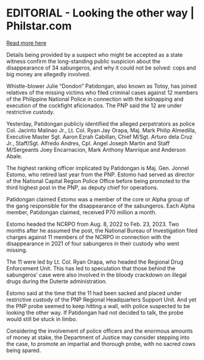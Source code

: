 # EDITORIAL -  Looking the other way | Philstar.com

[Read more here](https://www.philstar.com/opinion/2025/07/15/2457995/editorial-looking-other-way)

Details being provided by a suspect who might be accepted as a state witness confirm the long-standing public suspicion about the disappearance of 34 sabungeros, and why it could not be solved: cops and big money are allegedly involved.

Whistle-blower Julie “Dondon” Patidongan, also known as Totoy, has joined relatives of the missing victims who filed criminal cases against 12 members of the Philippine National Police in connection with the kidnapping and execution of the cockfight aficionados. The PNP said the 12 are under restrictive custody.

Yesterday, Patidongan publicly identified the alleged perpetrators as police Col. Jacinto Malinao Jr., Lt. Col. Ryan Jay Orapa, Maj. Mark Philip Almedilla, Executive Master Sgt. Aaron Ezrah Cabillan, Chief M/Sgt. Arturo dela Cruz Jr., Staff/Sgt. Alfredo Andres, Cpl. Angel Joseph Martin and Staff M/Sergeants Joey Encarnacion, Mark Anthony Manrique and Anderson Abale.

The highest ranking officer implicated by Patidongan is Maj. Gen. Jonnel Estomo, who retired last year from the PNP. Estomo had served as director of the National Capital Region Police Office before being promoted to the third highest post in the PNP, as deputy chief for operations.

Patidongan claimed Estomo was a member of the core or Alpha group of the gang responsible for the disappearance of the sabungeros. Each Alpha member, Patidongan claimed, received P70 million a month.

Estomo headed the NCRPO from Aug. 8, 2022 to Feb. 23, 2023. Two months after he assumed the post, the National Bureau of Investigation filed charges against 11 members of the NCRPO in connection with the disappearance in 2021 of four sabungeros in their custody who went missing.

The 11 were led by Lt. Col. Ryan Orapa, who headed the Regional Drug Enforcement Unit. This has led to speculation that those behind the sabungeros’ case were also involved in the bloody crackdown on illegal drugs during the Duterte administration.

Estomo said at the time that the 11 had been sacked and placed under restrictive custody of the PNP Regional Headquarters Support Unit. And yet the PNP probe seemed to keep hitting a wall, with police suspected to be looking the other way. If Patidongan had not decided to talk, the probe would still be stuck in limbo.

Considering the involvement of police officers and the enormous amounts of money at stake, the Department of Justice may consider stepping into the case, to promote an impartial and thorough probe, with no sacred cows being spared.